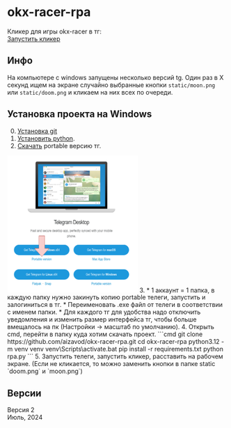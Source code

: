 # okx-racer-rpa
Кликер для игры okx-racer в тг:   
[Запустить кликер](https://t.me/OKX_official_bot/OKX_Racer?startapp=linkCode_65748275)

## Инфо   
На компьютере с windows запущены несколько версий tg. Один раз в X секунд ищем на экране случайно выбранные кнопки `static/moon.png` или `static/doom.png` и кликаем на них всех по очереди.

## Установка проекта на Windows
0. [Установка git](https://git-scm.com/download/win/)
1. [Установить python](https://docs.python.org/3/using/windows.html).
2. [Скачать](https://desktop.telegram.org/) portable версию тг.    
<img src="./static/for_readme/image.png" width="300" />    
3. * 1 аккаунт = 1 папка, в каждую папку нужно закинуть копию portable телеги, запустить и залогиниться в тг. 
   * Переименовать .exe файл от телеги в соответствии с именем папки. 
   * Для каждого тг для удобства надо отключить уведомления и изменить размер интерфейса тг, чтобы больше вмещалось на пк (Настройки -> масштаб по умолчанию).
4. Открыть cmd, перейти в папку куда хотим скачать проект.
```cmd
git clone https://github.com/aizavod/okx-racer-rpa.git
cd okx-racer-rpa
python3.12 -m venv venv
venv\Scripts\activate.bat
pip install -r requirements.txt
python rpa.py
```
5. Запустить телеги, запустить кликер, расставить на рабочем экране. (Если не кликается, то можно заменить кнопки в папке static `doom.png` и `moon.png`)


## Версии
Версия 2    
Июль, 2024